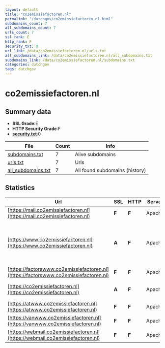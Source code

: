 ```yaml
---
layout: default
title: "co2emissiefactoren.nl"
permalink: "/dutchgov/co2emissiefactoren.nl.html"
subdomains_count: 7
all_subdomains_count: 7
urls_count: 7
ssl_rank: E
http_rank: F
security_txt: 0
url_link: /data/co2emissiefactoren.nl/urls.txt
all_subdomains_link: /data/co2emissiefactoren.nl/all_subdomains.txt
subdomains_link: /data/co2emissiefactoren.nl/subdomains.txt
categories: dutchgov
tags: dutchgov
---
```



# co2emissiefactoren.nl
## Summary data


 - **SSL Grade**:E
 - **HTTP Security Grade**:F
 - **[security.txt](https://www.digitaleoverheid.nl/nieuws/standaard-security-txt-nu-verplicht-voor-overheid/)**:0


| File       | Count | Info |
|------------|-------|------|
|[subdomains.txt](/DutchGovScope/data/co2emissiefactoren.nl/subdomains.txt)|7|Alive subdomains|
|[urls.txt](/DutchGovScope/data/co2emissiefactoren.nl/urls.txt)|7|Urls|
|[all_subdomains.txt](/DutchGovScope/data/co2emissiefactoren.nl/all_subdomains.txt)|7|All found subdomains (history)|


## Statistics


| Url | SSL | HTTP | Server | Cookie | HSTS | CORS | CTO | CSP | XFO | XXP | RP |FP| Tech |Title |
|--------|-------|-------|------|------|------|------|------|------|------|------|------|------|------|------|
|[https://mail.co2emissiefactoren.nl](https://mail.co2emissiefactoren.nl)| **F**| **F**|Apache| | | | | | | | :white_check_mark: | |Apache HTTP Server|403 Forbidden|
|[https://www.co2emissiefactoren.nl](https://www.co2emissiefactoren.nl)| **A**| **F**|Apache| | | | | | | | :white_check_mark: | |Apache HTTP Server MySQL PHP Slider Revolution:6.7.13 WordPress:6.5.5 Yoast SEO:22.8 wpBakery|Home | CO2 emiss...|
|[https://factorswww.co2emissiefactoren.nl](https://factorswww.co2emissiefactoren.nl)| **F**| **F**|Apache| | | | | | | | :white_check_mark: | |Apache HTTP Server|403 Forbidden|
|[https://co2emissiefactoren.nl](https://co2emissiefactoren.nl)| **A**| **F**|Apache| | | | | | | | :white_check_mark: | |Apache HTTP Server|301 Moved Perman...|
|[https://atwww.co2emissiefactoren.nl](https://atwww.co2emissiefactoren.nl)| **F**| **F**|Apache| | | | | | | | :white_check_mark: | |Apache HTTP Server|403 Forbidden|
|[https://vanwww.co2emissiefactoren.nl](https://vanwww.co2emissiefactoren.nl)| **F**| **F**|Apache| | | | | | | | :white_check_mark: | |Apache HTTP Server|403 Forbidden|
|[https://webmail.co2emissiefactoren.nl](https://webmail.co2emissiefactoren.nl)| **F**| **F**|Apache| | | | | | | | :white_check_mark: | |Apache HTTP Server Bootstrap|Webmail :: Welco...|


